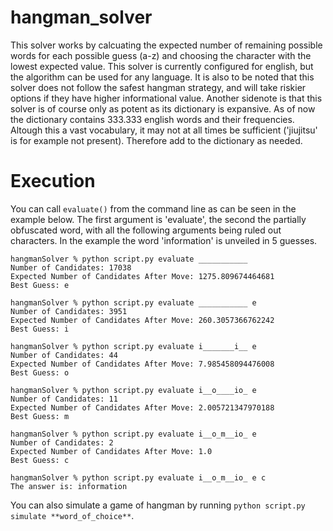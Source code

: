 # hangman_solver
This solver works by calcuating the expected number of remaining possible words for each possible guess (a-z) and choosing the character with the lowest expected value. This solver is currently configured for english, but the algorithm can be used for any language. It is also to be noted that this solver does not follow the safest hangman strategy, and will take riskier options if they have higher informational value. Another sidenote is that this solver is of course only as potent as its dictionary is expansive. As of now the dictionary contains 333.333 english words and their frequencies. Altough this a vast vocabulary, it may not at all times be sufficient ('jiujitsu' is for example not present). Therefore add to the dictionary as needed.
# Execution
You can call `evaluate()` from the command line as can be seen in the example below. The first argument is 'evaluate', the second the partially obfuscated word, with all the following arguments being ruled out characters. In the example the word 'information' is unveiled in 5 guesses. 
```shell
hangmanSolver % python script.py evaluate ___________
Number of Candidates: 17038
Expected Number of Candidates After Move: 1275.809674464681
Best Guess: e

hangmanSolver % python script.py evaluate ___________ e
Number of Candidates: 3951
Expected Number of Candidates After Move: 260.3057366762242
Best Guess: i

hangmanSolver % python script.py evaluate i_______i__ e
Number of Candidates: 44
Expected Number of Candidates After Move: 7.985458094476008
Best Guess: o

hangmanSolver % python script.py evaluate i__o____io_ e
Number of Candidates: 11
Expected Number of Candidates After Move: 2.005721347970188
Best Guess: m

hangmanSolver % python script.py evaluate i__o_m__io_ e
Number of Candidates: 2
Expected Number of Candidates After Move: 1.0
Best Guess: c

hangmanSolver % python script.py evaluate i__o_m__io_ e c
The answer is: information
```
You can also simulate a game of hangman by running ```python script.py simulate **word_of_choice**```.
